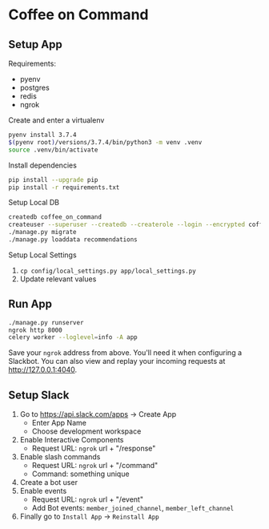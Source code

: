 # Coffee on Command

## Setup App

Requirements:

- pyenv
- postgres
- redis
- ngrok

Create and enter a virtualenv

```bash
pyenv install 3.7.4
$(pyenv root)/versions/3.7.4/bin/python3 -m venv .venv
source .venv/bin/activate
```

Install dependencies

```bash
pip install --upgrade pip
pip install -r requirements.txt
```

Setup Local DB

```bash
createdb coffee_on_command
createuser --superuser --createdb --createrole --login --encrypted coffee_on_command
./manage.py migrate
./manage.py loaddata recommendations
```

Setup Local Settings

1. `cp config/local_settings.py app/local_settings.py`
2. Update relevant values

## Run App

```bash
./manage.py runserver
ngrok http 8000
celery worker --loglevel=info -A app
```

Save your `ngrok` address from above. You'll need it when configuring a Slackbot.
You can also view and replay your incoming requests at http://127.0.0.1:4040.

## Setup Slack

1. Go to https://api.slack.com/apps -> Create App
   - Enter App Name
   - Choose development workspace
2. Enable Interactive Components
   - Request URL: `ngrok` url + "/response"
3. Enable slash commands
   - Request URL: `ngrok` url + "/command"
   - Command: something unique
4. Create a bot user
5. Enable events
   - Request URL: `ngrok` url + "/event"
   - Add Bot events: `member_joined_channel`, `member_left_channel`
6. Finally go to `Install App` -> `Reinstall App`
